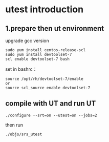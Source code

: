 # utest introduction

## 1.prepare then ut environment
upgrade gcc version

```shell
sudo yum install centos-release-scl
sudo yum install devtoolset-7
scl enable devtoolset-7 bash
```

set in bashrc：
```shell
source /opt/rh/devtoolset-7/enable
or
source scl_source enable devtoolset-7
```

## compile with UT and run UT
```
./configure --srt=on --utest=on --jobs=2
```

then run
```
./objs/srs_utest
```

